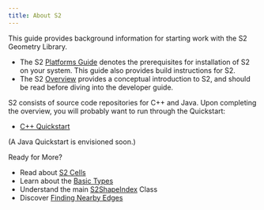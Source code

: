 ```yaml
---
title: About S2
---
```


This guide provides background information for starting work with
the S2 Geometry Library.

*   The S2 [Platforms Guide](platforms) denotes the prerequisites
    for installation of S2 on your system. This guide also
    provides build instructions for S2.
*   The S2 [Overview](overview) provides a conceptual introduction
    to S2, and should be read before diving into the developer
    guide.

S2 consists of source code repositories for C++ and Java. Upon
completing the overview, you will probably want to run through
the Quickstart:

* [C++ Quickstart](/devguide/cpp/quickstart)

(A Java Quickstart is envisioned soon.)

Ready for More?

* Read about [S2 Cells](/devguide/s2cell_hierarchy)
* Learn about the [Basic Types](/devguide/basic_types)
* Understand the main [S2ShapeIndex](/devguide/s2shapeindex)
  Class
* Discover [Finding Nearby Edges](/devguide/s2closestedgequery)
